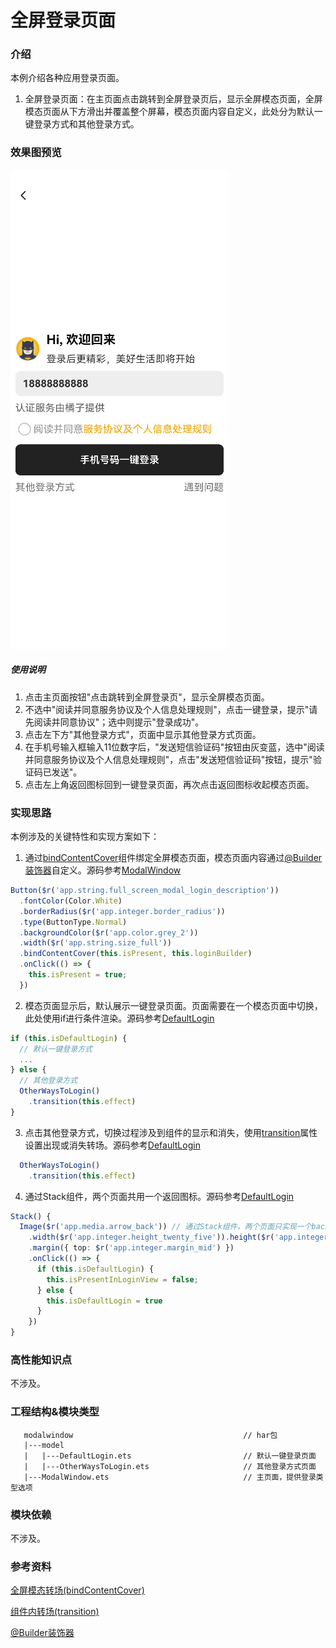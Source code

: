 # 全屏登录页面

### 介绍

本例介绍各种应用登录页面。

1. 全屏登录页面：在主页面点击跳转到全屏登录页后，显示全屏模态页面，全屏模态页面从下方滑出并覆盖整个屏幕，模态页面内容自定义，此处分为默认一键登录方式和其他登录方式。

### 效果图预览

![](../../entry/src/main/resources/base/media/modal_window.gif)

##### 使用说明

1. 点击主页面按钮"点击跳转到全屏登录页"，显示全屏模态页面。
2. 不选中"阅读并同意服务协议及个人信息处理规则"，点击一键登录，提示"请先阅读并同意协议"；选中则提示"登录成功"。
3. 点击左下方"其他登录方式"，页面中显示其他登录方式页面。
4. 在手机号输入框输入11位数字后，"发送短信验证码"按钮由灰变蓝，选中"阅读并同意服务协议及个人信息处理规则"，点击"发送短信验证码"按钮，提示"验证码已发送"。
5. 点击左上角返回图标回到一键登录页面，再次点击返回图标收起模态页面。



### 实现思路

本例涉及的关键特性和实现方案如下：

1. 通过[bindContentCover](https://developer.huawei.com/consumer/cn/doc/harmonyos-references-V5/ts-universal-attributes-modal-transition-0000001861966461-V5#ZH-CN_TOPIC_0000001861966461__bindcontentcover)组件绑定全屏模态页面，模态页面内容通过[@Builder装饰器](https://developer.huawei.com/consumer/cn/doc/harmonyos-guides/arkts-builder-0000001774119930)自定义。源码参考[ModalWindow](./src/main/ets/ModalWindow.ets)
```typescript
Button($r('app.string.full_screen_modal_login_description'))
  .fontColor(Color.White)
  .borderRadius($r('app.integer.border_radius'))
  .type(ButtonType.Normal)
  .backgroundColor($r('app.color.grey_2'))
  .width($r('app.string.size_full'))
  .bindContentCover(this.isPresent, this.loginBuilder)
  .onClick(() => {
    this.isPresent = true;
  })
```
2. 模态页面显示后，默认展示一键登录页面。页面需要在一个模态页面中切换，此处使用if进行条件渲染。源码参考[DefaultLogin](./src/main/ets/model/DefaultLogin.ets)

```typescript
if (this.isDefaultLogin) {
  // 默认一键登录方式
  ...
} else {
  // 其他登录方式
  OtherWaysToLogin()
    .transition(this.effect)
}
```

3. 点击其他登录方式，切换过程涉及到组件的显示和消失，使用[transition](https://developer.huawei.com/consumer/cn/doc/harmonyos-references-V5/ts-transition-animation-component-0000001861966633-V5)属性设置出现或消失转场。源码参考[DefaultLogin](./src/main/ets/model/DefaultLogin.ets)

```typescript
  OtherWaysToLogin()
    .transition(this.effect)
```

4. 通过Stack组件，两个页面共用一个返回图标。源码参考[DefaultLogin](./src/main/ets/model/DefaultLogin.ets)

```typescript
Stack() {
  Image($r('app.media.arrow_back')) // 通过Stack组件，两个页面只实现一个back
    .width($r('app.integer.height_twenty_five')).height($r('app.integer.height_twenty_five'))
    .margin({ top: $r('app.integer.margin_mid') })
    .onClick(() => {
      if (this.isDefaultLogin) {
        this.isPresentInLoginView = false;
      } else {
        this.isDefaultLogin = true
      }
    })
}
```



### 高性能知识点

不涉及。

### 工程结构&模块类型

```
   modalwindow                                      // har包
   |---model
   |   |---DefaultLogin.ets                         // 默认一键登录页面
   |   |---OtherWaysToLogin.ets                     // 其他登录方式页面      
   |---ModalWindow.ets                              // 主页面，提供登录类型选项
```

### 模块依赖

不涉及。

### 参考资料

[全屏模态转场(bindContentCover)](https://developer.huawei.com/consumer/cn/doc/harmonyos-references-V5/ts-universal-attributes-modal-transition-0000001861966461-V5#ZH-CN_TOPIC_0000001861966461__bindcontentcover)

[组件内转场(transition)](https://developer.huawei.com/consumer/cn/doc/harmonyos-references-V5/ts-transition-animation-component-0000001861966633-V5)

[@Builder装饰器](https://developer.huawei.com/consumer/cn/doc/harmonyos-guides/arkts-builder-0000001774119930)